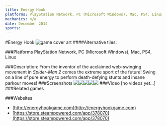 ```yaml
---
title: Energy Hook
platforms: PlayStation Network, PC (Microsoft Windows), Mac, PS4, Linux
mechanics: n/a
date: December 2014
sports: 
---
```

#Energy Hook
![game cover art](//images.igdb.com/igdb/image/upload/t_cover_big/ocytxdw9c8lwzujyvgau.jpg "Logo Title Text 1")
####Alternative tiles:

###Platforms
PlayStation Network, PC (Microsoft Windows), Mac, PS4, Linux

###Description:
From the inventor of the acclaimed web-swinging movement in *Spider-Man 2* comes the extreme sport of the future! Swing on a line of pure energy to perform death-defying stunts and insane parkour moves!
###Screenshots
<a target="_blank" href="//images.igdb.com/igdb/image/upload/t_cover_big/vkvqfnq2odplykqqcfds.jpg"><img src="//images.igdb.com/igdb/image/upload/t_thumb/vkvqfnq2odplykqqcfds.jpg"/></a><a target="_blank" href="//images.igdb.com/igdb/image/upload/t_cover_big/iijhm165dvkpqcmiyd8k.jpg"><img src="//images.igdb.com/igdb/image/upload/t_thumb/iijhm165dvkpqcmiyd8k.jpg"/></a><a target="_blank" href="//images.igdb.com/igdb/image/upload/t_cover_big/hlnfkxusgpvrfz3gjlmr.jpg"><img src="//images.igdb.com/igdb/image/upload/t_thumb/hlnfkxusgpvrfz3gjlmr.jpg"/></a><a target="_blank" href="//images.igdb.com/igdb/image/upload/t_cover_big/s6pibvsy1dfjujmydkyt.jpg"><img src="//images.igdb.com/igdb/image/upload/t_thumb/s6pibvsy1dfjujmydkyt.jpg"/></a><a target="_blank" href="//images.igdb.com/igdb/image/upload/t_cover_big/nbjtwtzpswmqqf30v6h3.jpg"><img src="//images.igdb.com/igdb/image/upload/t_thumb/nbjtwtzpswmqqf30v6h3.jpg"/></a>
###Video
[no videos yet...]
###Related games

###Websites
* [http://energyhookgame.com](http://energyhookgame.com)
* [https://store.steampowered.com/app/378070](https://store.steampowered.com/app/378070)

